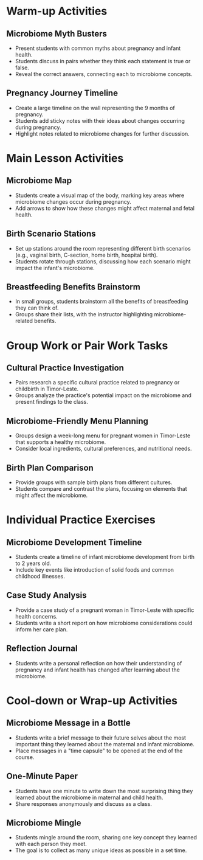 # Warm-up Activities

## Microbiome Myth Busters
- Present students with common myths about pregnancy and infant health.
- Students discuss in pairs whether they think each statement is true or false.
- Reveal the correct answers, connecting each to microbiome concepts.

## Pregnancy Journey Timeline
- Create a large timeline on the wall representing the 9 months of pregnancy.
- Students add sticky notes with their ideas about changes occurring during pregnancy.
- Highlight notes related to microbiome changes for further discussion.

# Main Lesson Activities

## Microbiome Map
- Students create a visual map of the body, marking key areas where microbiome changes occur during pregnancy.
- Add arrows to show how these changes might affect maternal and fetal health.

## Birth Scenario Stations
- Set up stations around the room representing different birth scenarios (e.g., vaginal birth, C-section, home birth, hospital birth).
- Students rotate through stations, discussing how each scenario might impact the infant's microbiome.

## Breastfeeding Benefits Brainstorm
- In small groups, students brainstorm all the benefits of breastfeeding they can think of.
- Groups share their lists, with the instructor highlighting microbiome-related benefits.

# Group Work or Pair Work Tasks

## Cultural Practice Investigation
- Pairs research a specific cultural practice related to pregnancy or childbirth in Timor-Leste.
- Groups analyze the practice's potential impact on the microbiome and present findings to the class.

## Microbiome-Friendly Menu Planning
- Groups design a week-long menu for pregnant women in Timor-Leste that supports a healthy microbiome.
- Consider local ingredients, cultural preferences, and nutritional needs.

## Birth Plan Comparison
- Provide groups with sample birth plans from different cultures.
- Students compare and contrast the plans, focusing on elements that might affect the microbiome.

# Individual Practice Exercises

## Microbiome Development Timeline
- Students create a timeline of infant microbiome development from birth to 2 years old.
- Include key events like introduction of solid foods and common childhood illnesses.

## Case Study Analysis
- Provide a case study of a pregnant woman in Timor-Leste with specific health concerns.
- Students write a short report on how microbiome considerations could inform her care plan.

## Reflection Journal
- Students write a personal reflection on how their understanding of pregnancy and infant health has changed after learning about the microbiome.

# Cool-down or Wrap-up Activities

## Microbiome Message in a Bottle
- Students write a brief message to their future selves about the most important thing they learned about the maternal and infant microbiome.
- Place messages in a "time capsule" to be opened at the end of the course.

## One-Minute Paper
- Students have one minute to write down the most surprising thing they learned about the microbiome in maternal and child health.
- Share responses anonymously and discuss as a class.

## Microbiome Mingle
- Students mingle around the room, sharing one key concept they learned with each person they meet.
- The goal is to collect as many unique ideas as possible in a set time.